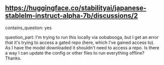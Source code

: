 ## https://huggingface.co/stabilityai/japanese-stablelm-instruct-alpha-7b/discussions/2

contains_question: yes

question_part: I'm trying to run this locally via oobabooga, but I get an error that it's trying to access a gated repo (here, which I've gained access to).  As I have the model downloaded it shouldn't need to access a repo.  Is there a way I can update the config or other files to run everything offline?  Thanks.